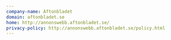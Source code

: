 ```yaml
---
company-name: Aftonbladet
domain: aftonbladet.se
home: http://annonswebb.aftonbladet.se/
privacy-policy: http://annonswebb.aftonbladet.se/policy.html
---
```





